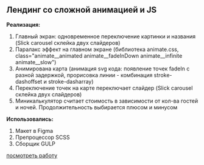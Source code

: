 ## Лендинг со сложной анимацией и JS

**Реализация:**
1. Главный экран: одновременное переключение картинки и названия (Slick carousel склейка двух слайдеров) 
1. Паралакс эффект на главном экране (библиотека animate.css, class="animate__animated animate__fadeInDown animate__infinite animate__slow")
2. Анимирована карта (анимация svg кода: появление точек fadeIn с разной задержкой, прорисовка линии - комбинация stroke-dashoffset и stroke-dasharray)
3. Переключение точек на карте переключает слайдер (Slick carousel склейка двух слайдеров)
4. Миникалькулятор считает стоимость в зависимости от кол-ва гостей и ночей. 
Продолжительность выбирается плюсом и минусом


**Использовались:**
1. Макет в Figma
2. Препроцессор SCSS
3. Сборщик GULP

[посмотреть работу](/index.html)
